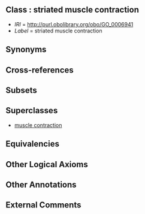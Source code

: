 
## Class : striated muscle contraction

 * *IRI* = http://purl.obolibrary.org/obo/GO_0006941
 * *Label* = striated muscle contraction

## Synonyms


## Cross-references


## Subsets


## Superclasses

 * [muscle contraction](../../GO/36/GO_0006936.md)

## Equivalencies


## Other Logical Axioms


## Other Annotations


## External Comments

